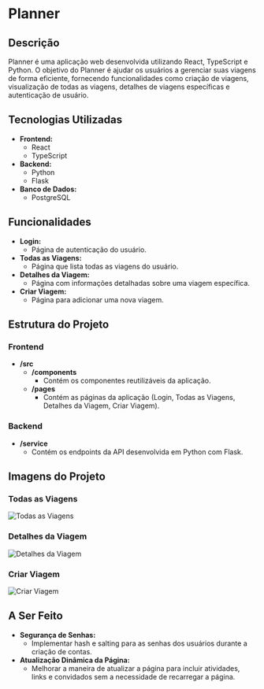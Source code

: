 # Planner

## Descrição

Planner é uma aplicação web desenvolvida utilizando React, TypeScript e Python. O objetivo do Planner é ajudar os usuários a gerenciar suas viagens de forma eficiente, fornecendo funcionalidades como criação de viagens, visualização de todas as viagens, detalhes de viagens específicas e autenticação de usuário.

## Tecnologias Utilizadas

- **Frontend:**
  - React
  - TypeScript
- **Backend:**
  - Python
  - Flask 
- **Banco de Dados:**
  - PostgreSQL

## Funcionalidades

- **Login:**
  - Página de autenticação do usuário.
- **Todas as Viagens:**
  - Página que lista todas as viagens do usuário.
- **Detalhes da Viagem:**
  - Página com informações detalhadas sobre uma viagem específica.
- **Criar Viagem:**
  - Página para adicionar uma nova viagem.

## Estrutura do Projeto

### Frontend

- **/src**
  - **/components**
    - Contém os componentes reutilizáveis da aplicação.
  - **/pages**
    - Contém as páginas da aplicação (Login, Todas as Viagens, Detalhes da Viagem, Criar Viagem).

### Backend

- **/service**
  - Contém os endpoints da API desenvolvida em Python com Flask.

## Imagens do Projeto

### Todas as Viagens

![Todas as Viagens](https://drive.google.com/uc?id=1a7Yar36Em4OTJDSKooOkWz9G9hgSBJD1)

### Detalhes da Viagem

![Detalhes da Viagem](https://drive.google.com/uc?id=1-dUj87ST-TNw2fQru8FdAt2jCRuaU_hU)

### Criar Viagem

![Criar Viagem](https://drive.google.com/uc?id=1u79Hjsr2IUpe6jHoRfEz6pnWLhGOu-x_)

## A Ser Feito

- **Segurança de Senhas:**
  - Implementar hash e salting para as senhas dos usuários durante a criação de contas.
- **Atualização Dinâmica da Página:**
  - Melhorar a maneira de atualizar a página para incluir atividades, links e convidados sem a necessidade de recarregar a página.
